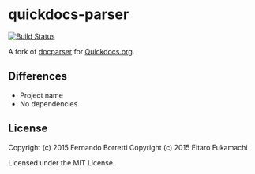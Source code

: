 # quickdocs-parser

[![Build Status](https://img.shields.io/circleci/project/quickdocs/docparser.svg)](https://circleci.com/gh/quickdocs/docparser)

A fork of [docparser](https://github.com/eudoxia0/docparser) for [Quickdocs.org](http://quickdocs.org/).

## Differences

* Project name
* No dependencies

## License

Copyright (c) 2015 Fernando Borretti
Copyright (c) 2015 Eitaro Fukamachi

Licensed under the MIT License.
